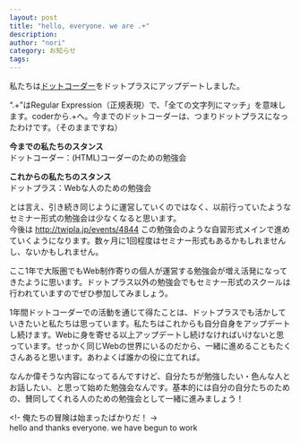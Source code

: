 ```yaml
---
layout: post
title: "hello, everyone. we are .+"
description:
author: "nori"
category: お知らせ
tags:
---
```

<p>私たちは<a href="/t/h/a/n/k/s/e/v/e/r/y/o/n/e/">ドットコーダー</a>をドットプラスにアップデートしました。</p>
<p>&#8220;.+&#8221;はRegular Expression（正規表現）で、「全ての文字列にマッチ」を意味します。coderから.+へ。今までのドットコーダーは、つまりドットプラスになったわけです。（そのままですね）</p>
<p><strong>今までの私たちのスタンス</strong><br />ドットコーダー：(HTML)コーダーのための勉強会</p>
<p><strong>これからの私たちのスタンス</strong><br />ドットプラス：Webな人のための勉強会</p>
<p>とは言え、引き続き同じように運営していくのではなく、以前行っていたようなセミナー形式の勉強会は少なくなると思います。<br />今後は <a href="http://twipla.jp/events/4844">http://twipla.jp/events/4844</a> この勉強会のような自習形式メインで進めていくようになります。数ヶ月に1回程度はセミナー形式もあるかもしれませんし、ないかもしれません。</p>
<p>ここ1年で大阪圏でもWeb制作寄りの個人が運営する勉強会が増え活発になってきたように思います。ドットプラス以外の勉強会でもセミナー形式のスクールは行われていますのでぜひ参加してみましょう。</p>
<p>1年間ドットコーダーでの活動を通じて得たことは、ドットプラスでも活かしていきたいと私たちは思っています。私たちはこれからも自分自身をアップデートし続けます。Webに身を寄せる以上アップデートし続けなければいけないと思っています。せっかく同じWebの世界にいるのだから、一緒に進めることもたくさんあると思います。あわよくば誰かの役に立てれば。</p>
<p>なんか偉そうな内容になってるんですけど、自分たちが勉強したい・色んな人とお話したい、と思って始めた勉強会なんです。基本的には自分の自分たちのための、賛同してくれる人のための勉強会として一緒に進みましょう！</p>
<p>&lt;!- 俺たちの冒険は始まったばかりだ！ -&gt;<br />hello and thanks everyone. we have begun to work</p>